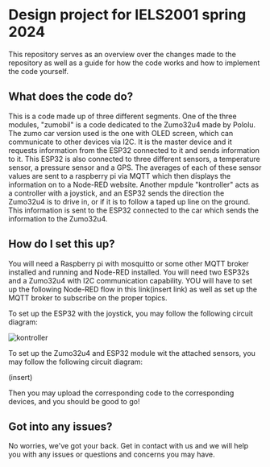 # Design project for IELS2001 spring 2024

This repository serves as an overview over the changes made to the repository as well as a guide for how the code works and how to implement the code yourself. 

## What does the code do? 

This is a code made up of three different segments. One of the three modules, "zumobil" is a code dedicated to the Zumo32u4 made by Pololu. The zumo car version used is the one with OLED screen, which can communicate to other devices via I2C. It is the master device and it requests information from the ESP32 connected to it and sends information to it. This ESP32 is also connected to three different sensors, a temperature sensor, a pressure sensor and a GPS. The averages of each of these sensor values are sent to a raspberry pi via MQTT which then displays the information on to a Node-RED website. Another mpdule "kontroller" acts as a controller with a joystick, and an ESP32 sends the direction the Zumo32u4 is to drive in, or if it is to follow a taped up line on the ground. This information is sent to the ESP32 connected to the car which sends the information to the Zumo32u4. 

## How do I set this up? 

You will need a Raspberry pi with mosquitto or some other MQTT broker installed and running and Node-RED installed. You will need two ESP32s and a Zumo32u4 with I2C communication capability. YOU will have to set up the following Node-RED flow in this link(insert link) as well as set up the MQTT broker to subscribe on the proper topics. 

To set up the ESP32 with the joystick, you may follow the following circuit diagram: 

![kontroller](https://cdn.discordapp.com/attachments/324564514119090177/1243812190889443358/kontroller_kretsdiagram.png?ex=6652d5df&is=6651845f&hm=541aec8457c48a22e2cf8c1c798c708618e641432227ab58eb42bb555b584055&)

To set up the Zumo32u4 and ESP32 module wit the attached sensors, you may follow the following circuit diagram: 

(insert)

Then you may upload the corresponding code to the corresponding devices, and you should be good to go!

## Got into any issues? 

No worries, we've got your back. Get in contact with us and we will help you with any issues or questions and concerns you may have.
